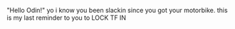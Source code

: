 "Hello Odin!"
yo i know you been slackin since you got your motorbike. 
this is my last reminder to you to LOCK TF IN